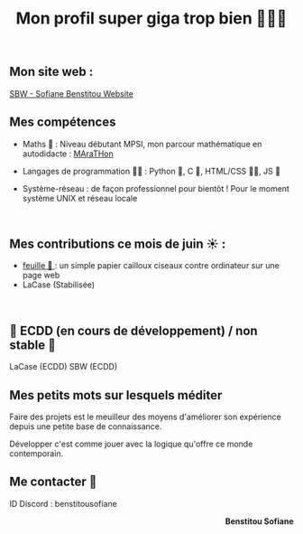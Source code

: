 <h1 align="center">Mon profil super giga trop bien 🤯🧨💥</h1>
<br>

<h2 align="left">Mon site web :</h2> <a href="https://benstitousofiane.github.io/sbw/"> SBW - Sofiane Benstitou Website</a>
<br>
<h2 align="left">Mes compétences</h2>

- Maths 🔢 : Niveau débutant MPSI, mon parcour mathématique en autodidacte : <a href="https://github.com/benstitousofiane/MAraTHon"> MAraTHon</a>

- Langages de programmation 👨‍💻 : Python 🐍, C 🧓, HTML/CSS 🏄‍♂️, JS 😤

- Système-réseau : de façon professionnel pour bientôt ! Pour le moment système UNIX et réseau locale

<br>

<h2 align="left">Mes contributions ce mois de juin ☀️ : </h2>

- <a href="https://benstitousofiane.github.io/feuille/"> feuille 🍃 </a> : un simple papier cailloux ciseaux contre ordinateur sur une page web
- LaCase (Stabilisée)
<br>

<h2 align="left">🚧 ECDD (en cours de développement) / non stable 🚸</h2>
LaCase (ECDD)
SBW (ECDD) 
<br>

<h2 align="left">Mes petits mots sur lesquels méditer</h2>
<p align="left">Faire des projets est le meuilleur des moyens d'améliorer son expérience depuis une petite base de connaissance.</p>
<p align="left">Développer c'est comme jouer avec la logique qu'offre ce monde contemporain.</p>

<h2 align="left">Me contacter 📧</h2>

ID Discord : benstitousofiane

<p align="right"><b>Benstitou Sofiane</b></p>

